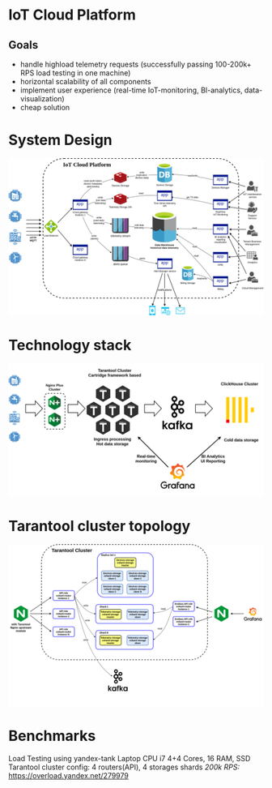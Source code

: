 # IoT Cloud Platform

## Goals

* handle highload telemetry requests (successfully passing 100-200k+ RPS load testing in one machine)
* horizontal scalability of all components
* implement user experience (real-time IoT-monitoring, BI-analytics, data-visualization)
* cheap solution 

# System Design
![System deisgn](./images/system_design.png)

# Technology stack
![Technology stack](./images/techstack.png)

# Tarantool cluster topology
![Tarantool cluster](./images/tarantool_cluster.png)

# Benchmarks
Load Testing using yandex-tank
Laptop CPU i7 4+4 Cores, 16 RAM, SSD
Tarantool cluster config: 4 routers(API), 4 storages shards
*200k RPS:*
https://overload.yandex.net/279979
